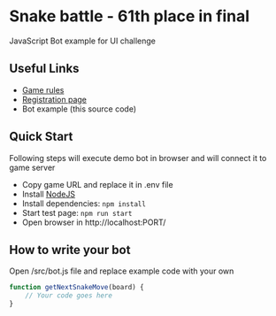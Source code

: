 # Snake battle - 61th place in final
JavaScript Bot example for UI challenge

## Useful Links
 * [Game rules](http://codenjoy.com/codenjoy-contest/resources/help/snakebattle.html)
 * [Registration page](http://codenjoy.com/codenjoy-contest/register)
 * Bot example (this source code)

## Quick Start
Following steps will execute demo bot in browser and will connect it to game server
  * Copy game URL and replace it in .env file
  * Install [NodeJS](https://nodejs.org/en/)
  * Install dependencies: `npm install`
  * Start test page: `npm run start`
  * Open browser in http://localhost:PORT/

## How to write your bot
Open /src/bot.js file and replace example code with your own
```javascript
function getNextSnakeMove(board) {
    // Your code goes here
}
```
